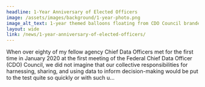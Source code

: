 ```yaml
---
headline: 1-Year Anniversary of Elected Officers
image: /assets/images/background/1-year-photo.png
image_alt_text: 1-year themed balloons floating from CDO Council branded box
layout: wide
link: /news/1-year-anniversary-of-elected-officers/
---
```

When over eighty of my fellow agency Chief Data Officers met for the first time in January 2020 at the first meeting of the Federal Chief Data Officer (CDO) Council, we did not imagine that our collective responsibilities for harnessing, sharing, and using data to inform decision-making would be put to the test quite so quickly or with such u...